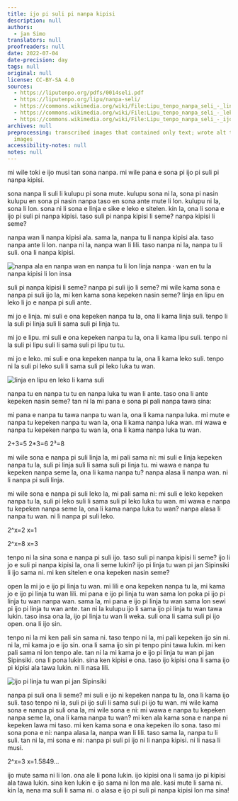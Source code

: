 ```yaml
---
title: ijo pi suli pi nanpa kipisi
description: null
authors:
  - jan Simo
translators: null
proofreaders: null
date: 2022-07-04
date-precision: day
tags: null
original: null
license: CC-BY-SA 4.0
sources:
  - https://liputenpo.org/pdfs/0014seli.pdf
  - https://liputenpo.org/lipu/nanpa-seli/
  - https://commons.wikimedia.org/wiki/File:Lipu_tenpo_nanpa_seli_-_linja_nanpa.svg
  - https://commons.wikimedia.org/wiki/File:Lipu_tenpo_nanpa_seli_-_leko_nanpa.svg
  - https://commons.wikimedia.org/wiki/File:Lipu_tenpo_nanpa_seli_-_ijo_pi_linja_tu_wan_pi_jan_Sipinsiki.svg
archives: null
preprocessing: transcribed images that contained only text; wrote alt text for other
  images
accessibility-notes: null
notes: null
---
```


mi wile toki e ijo musi tan sona nanpa. mi wile pana e sona pi ijo pi suli pi nanpa kipisi.

sona nanpa li suli li kulupu pi sona mute. kulupu sona ni la, sona pi nasin kulupu en sona pi nasin nanpa taso en sona ante mute li lon. kulupu ni la, sona li lon. sona ni li sona e linja e sike e leko e sitelen. kin la, ona li sona e ijo pi suli pi nanpa kipisi. taso suli pi nanpa kipisi li seme? nanpa kipisi li seme?

nanpa wan li nanpa kipisi ala. sama la, nanpa tu li nanpa kipisi ala. taso nanpa ante li lon. nanpa ni la, nanpa wan li lili. taso nanpa ni la, nanpa tu li suli. ona li nanpa kipisi.

![nanpa ala en nanpa wan en nanpa tu li lon linja nanpa · wan en tu la nanpa kipisi li lon insa](https://upload.wikimedia.org/wikipedia/commons/a/af/Lipu_tenpo_nanpa_seli_-_linja_nanpa.svg)

suli pi nanpa kipisi li seme? nanpa pi suli ijo li seme? mi wile kama sona e nanpa pi suli ijo la, mi ken kama sona kepeken nasin seme? linja en lipu en leko li jo e nanpa pi suli ante.

mi jo e linja. mi suli e ona kepeken nanpa tu la, ona li kama linja suli. tenpo li la suli pi linja suli li sama suli pi linja tu.

mi jo e lipu. mi suli e ona kepeken nanpa tu la, ona li kama lipu suli. tenpo ni la suli pi lipu suli li sama suli pi lipu tu tu.

mi jo e leko. mi suli e ona kepeken nanpa tu la, ona li kama leko suli. tenpo ni la suli pi leko suli li sama suli pi leko luka tu wan.

![linja en lipu en leko li kama suli](https://upload.wikimedia.org/wikipedia/commons/7/70/Lipu_tenpo_nanpa_seli_-_leko_nanpa.svg)

nanpa tu en nanpa tu tu en nanpa luka tu wan li ante. taso ona li ante kepeken nasin seme? tan ni la mi pana e sona pi pali nanpa tawa sina:

mi pana e nanpa tu tawa nanpa tu wan la, ona li kama nanpa luka. mi mute e nanpa tu kepeken nanpa tu wan la, ona li kama nanpa luka wan. mi wawa e nanpa tu kepeken nanpa tu wan la, ona li kama nanpa luka tu wan.

2+3=5 2\*3=6 2³=8

mi wile sona e nanpa pi suli linja la, mi pali sama ni: mi suli e linja kepeken nanpa tu la, suli pi linja suli li sama suli pi linja tu. mi wawa e nanpa tu kepeken nanpa seme la, ona li kama nanpa tu? nanpa alasa li nanpa wan. ni li nanpa pi suli linja.

mi wile sona e nanpa pi suli leko la, mi pali sama ni: mi suli e leko kepeken nanpa tu la, suli pi leko suli li sama suli pi leko luka tu wan. mi wawa e nanpa tu kepeken nanpa seme la, ona li kama nanpa luka tu wan? nanpa alasa li nanpa tu wan. ni li nanpa pi suli leko.

2^x=2 x=1

2^x=8 x=3

tenpo ni la sina sona e nanpa pi suli ijo. taso suli pi nanpa kipisi li seme? ijo li jo e suli pi nanpa kipisi la, ona li seme lukin? ijo pi linja tu wan pi jan Sipinsiki li ijo sama ni. mi ken sitelen e ona kepeken nasin seme?

open la mi jo e ijo pi linja tu wan. mi lili e ona kepeken nanpa tu la, mi kama jo e ijo pi linja tu wan lili. mi pana e ijo pi linja tu wan sama lon poka pi ijo pi linja tu wan nanpa wan. sama la, mi pana e ijo pi linja tu wan sama lon sewi pi ijo pi linja tu wan ante. tan ni la kulupu ijo li sama ijo pi linja tu wan tawa lukin. taso insa ona la, ijo pi linja tu wan li weka. suli ona li sama suli pi ijo open. ona li ijo sin.

tenpo ni la mi ken pali sin sama ni. taso tenpo ni la, mi pali kepeken ijo sin ni. ni la, mi kama jo e ijo sin. ona li sama ijo sin pi tenpo pini tawa lukin. mi ken pali sama ni lon tenpo ale. tan ni la mi kama jo e ijo pi linja tu wan pi jan Sipinsiki. ona li pona lukin. sina ken kipisi e ona. taso ijo kipisi ona li sama ijo pi kipisi ala tawa lukin. ni li nasa lili.

![ijo pi linja tu wan pi jan Sipinsiki](https://upload.wikimedia.org/wikipedia/commons/f/f5/Lipu_tenpo_nanpa_seli_-_ijo_pi_linja_tu_wan_pi_jan_Sipinsiki.svg)

nanpa pi suli ona li seme? mi suli e ijo ni kepeken nanpa tu la, ona li kama ijo suli. taso tenpo ni la, suli pi ijo suli li sama suli pi ijo tu wan. mi wile kama sona e nanpa pi suli ona la, mi wile sona e ni: mi wawa e nanpa tu kepeken nanpa seme la, ona li kama nanpa tu wan? mi ken ala kama sona e nanpa ni kepeken lawa mi taso. mi ken kama sona e ona kepeken ilo sona. taso mi sona pona e ni: nanpa alasa la, nanpa wan li lili. taso sama la, nanpa tu li suli. tan ni la, mi sona e ni: nanpa pi suli pi ijo ni li nanpa kipisi. ni li nasa li musi.

2^x=3 x=1.5849…

ijo mute sama ni li lon. ona ale li pona lukin. ijo kipisi ona li sama ijo pi kipisi ala tawa lukin. sina ken lukin e ijo sama ni lon ma ale. kasi mute li sama ni. kin la, nena ma suli li sama ni. o alasa e ijo pi suli pi nanpa kipisi lon ma sina!
